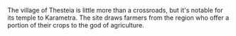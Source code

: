 The village of Thesteia is little more than a crossroads, but it's notable for its temple to Karametra. The site draws farmers from the region who offer a portion of their crops to the god of agriculture.